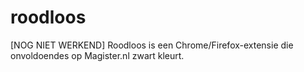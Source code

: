 # roodloos
[NOG NIET WERKEND] Roodloos is een Chrome/Firefox-extensie die onvoldoendes op Magister.nl zwart kleurt.
